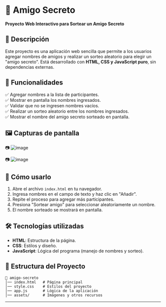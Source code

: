 # 🎉 Amigo Secreto
**Proyecto Web Interactivo para Sortear un Amigo Secreto**

## 📌 Descripción
Este proyecto es una aplicación web sencilla que permite a los usuarios agregar nombres de amigos y realizar un sorteo aleatorio para elegir un "amigo secreto". Está desarrollado con **HTML, CSS y JavaScript puro**, sin dependencias externas.

## 🎯 Funcionalidades
✅ Agregar nombres a la lista de participantes.  
✅ Mostrar en pantalla los nombres ingresados.  
✅ Validar que no se ingresen nombres vacíos.  
✅ Realizar un sorteo aleatorio entre los nombres ingresados.  
✅ Mostrar el nombre del amigo secreto sorteado en pantalla.  

## 🖼️ Capturas de pantalla  
📷 ![image](https://github.com/user-attachments/assets/2a42b12f-d2f5-418e-b815-9cddb8f0035e)
  
📷 ![image](https://github.com/user-attachments/assets/8d71e1e3-df5d-4b6e-b666-7795a74ecd2a)

## 🚀 Cómo usarlo
1. Abre el archivo `index.html` en tu navegador.  
2. Ingresa nombres en el campo de texto y haz clic en "Añadir".  
3. Repite el proceso para agregar más participantes.  
4. Presiona "Sortear amigo" para seleccionar aleatoriamente un nombre.  
5. El nombre sorteado se mostrará en pantalla.  

## 🛠️ Tecnologías utilizadas
- **HTML**: Estructura de la página.  
- **CSS**: Estilos y diseño.  
- **JavaScript**: Lógica del programa (manejo de nombres y sorteo).  

## 📂 Estructura del Proyecto
```
📁 amigo-secreto
│── index.html   # Página principal
│── style.css    # Estilos del proyecto
│── app.js       # Lógica de la aplicación
│── assets/      # Imágenes y otros recursos
```

---
